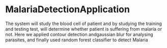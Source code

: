 # MalariaDetectionApplication
The system will study the blood cell of patient and by studying the training and testing test, will determine whether patient is suffering from malaria or not. Here we applied contour detection andgaussian blur for analysing parasites, and finally used random forest classifier to detect Malaria
